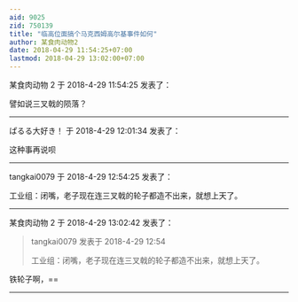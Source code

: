 ```yaml
---
aid: 9025
zid: 750139
title: "临高位面搞个马克西姆高尔基事件如何"
author: 某食肉动物2
date: 2018-04-29 11:54:25+07:00
lastmod: 2018-04-29 13:02:00+07:00
---
```


某食肉动物 2 于 2018-4-29 11:54:25 发表了：

譬如说三叉戟的陨落？

---

ぱるる大好き！ 于 2018-4-29 12:01:34 发表了：

这种事再说呗

---

tangkai0079 于 2018-4-29 12:54:25 发表了：

工业组：闭嘴，老子现在连三叉戟的轮子都造不出来，就想上天了。

---

某食肉动物 2 于 2018-4-29 13:02:42 发表了：

> tangkai0079 发表于 2018-4-29 12:54
>
> 工业组：闭嘴，老子现在连三叉戟的轮子都造不出来，就想上天了。

铁轮子啊，==

---

